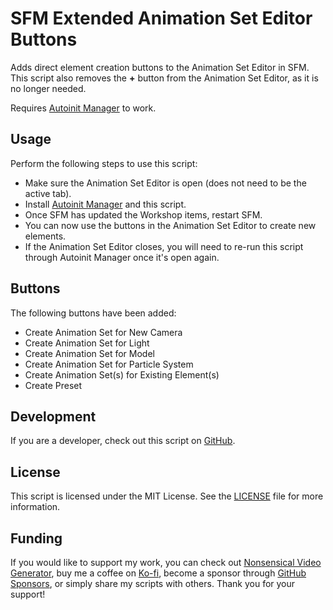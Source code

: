 # SFM Extended Animation Set Editor Buttons
Adds direct element creation buttons to the Animation Set Editor in SFM. This script also removes the **+** button from the Animation Set Editor, as it is no longer needed.

Requires [Autoinit Manager](https://steamcommunity.com/sharedfiles/filedetails/?id=3400621327) to work.

## Usage
Perform the following steps to use this script:
- Make sure the Animation Set Editor is open (does not need to be the active tab).
- Install [Autoinit Manager](https://steamcommunity.com/sharedfiles/filedetails/?id=3400621327) and this script.
- Once SFM has updated the Workshop items, restart SFM.
- You can now use the buttons in the Animation Set Editor to create new elements.
- If the Animation Set Editor closes, you will need to re-run this script through Autoinit Manager once it's open again.

## Buttons
The following buttons have been added:
- Create Animation Set for New Camera
- Create Animation Set for Light
- Create Animation Set for Model
- Create Animation Set for Particle System
- Create Animation Set(s) for Existing Element(s)
- Create Preset

## Development
If you are a developer, check out this script on [GitHub](https://github.com/KiwifruitDev/sfm_extended_ase).

## License
This script is licensed under the MIT License. See the [LICENSE](LICENSE) file for more information.

## Funding
If you would like to support my work, you can check out [Nonsensical Video Generator](https://store.steampowered.com/app/2516360/Nonsensical_Video_Generator/), buy me a coffee on [Ko-fi](https://ko-fi.com/kiwifruitdev), become a sponsor through [GitHub Sponsors](https://github.com/sponsors/KiwifruitDev), or simply share my scripts with others. Thank you for your support!

